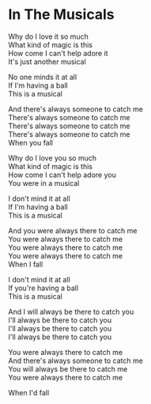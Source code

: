 # In The Musicals  

Why do I love it so much  
What kind of magic is this  
How come I can't help adore it  
It's just another musical  

No one minds it at all  
If I'm having a ball  
This is a musical  

And there's always someone to catch me  
There's always someone to catch me  
There's always someone to catch me  
There's always someone to catch me  
When you fall  

Why do I love you so much  
What kind of magic is this  
How come I can't help adore you  
You were in a musical  

I don't mind it at all  
If I'm having a ball  
This is a musical  

And you were always there to catch me  
You were always there to catch me  
You were always there to catch me  
You were always there to catch me  
When I fall  

I don't mind it at all  
If you're having a ball  
This is a musical  

And I will always be there to catch you  
I'll always be there to catch you  
I'll always be there to catch you  
I'll always be there to catch you  

You were always there to catch me  
And there's always someone to catch me  
You will always be there to catch me  
You were always there to catch me  

When I'd fall
